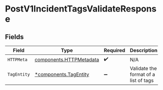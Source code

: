# PostV1IncidentTagsValidateResponse


## Fields

| Field                                                              | Type                                                               | Required                                                           | Description                                                        |
| ------------------------------------------------------------------ | ------------------------------------------------------------------ | ------------------------------------------------------------------ | ------------------------------------------------------------------ |
| `HTTPMeta`                                                         | [components.HTTPMetadata](../../models/components/httpmetadata.md) | :heavy_check_mark:                                                 | N/A                                                                |
| `TagEntity`                                                        | [*components.TagEntity](../../models/components/tagentity.md)      | :heavy_minus_sign:                                                 | Validate the format of a list of tags                              |